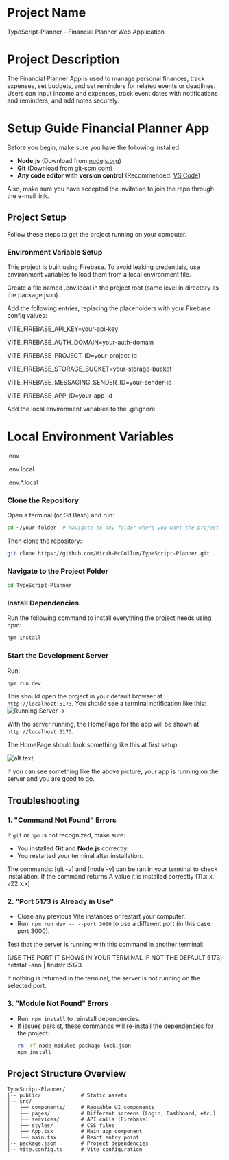 # Project Name
TypeScript-Planner - Financial Planner Web Application

# Project Description
The Financial Planner App is used to manage personal finances, track expenses, set budgets, and set reminders for related events or deadlines.
Users can input income and expenses, track event dates with notifications and reminders, and add notes securely.

# Setup Guide Financial Planner App

Before you begin, make sure you have the following installed:

- **Node.js** (Download from [nodejs.org](https://nodejs.org))
- **Git** (Download from [git-scm.com](https://git-scm.com))
- **Any code editor with version control** (Recommended: [VS Code](https://code.visualstudio.com))

Also, make sure you have accepted the invitation to join the repo through the e-mail link.

## **Project Setup**

Follow these steps to get the project running on your computer.

### **Environment Variable Setup**

This project is built using Firebase. To avoid leaking credentials, use environment variables to load them from a local environment file.

Create a file named .env.local in the project root (same level in directory as the package.json).

Add the following entries, replacing the placeholders with your Firebase config values:

VITE_FIREBASE_API_KEY=your-api-key

VITE_FIREBASE_AUTH_DOMAIN=your-auth-domain

VITE_FIREBASE_PROJECT_ID=your-project-id

VITE_FIREBASE_STORAGE_BUCKET=your-storage-bucket

VITE_FIREBASE_MESSAGING_SENDER_ID=your-sender-id

VITE_FIREBASE_APP_ID=your-app-id

Add the local environment variables to the .gitignore
# Local Environment Variables
.env

.env.local

.env.*.local

### **Clone the Repository**

Open a terminal (or Git Bash) and run:

```bash
cd ~/your-folder  # Navigate to any folder where you want the project
```

Then clone the repository:

```bash
git clone https://github.com/Micah-McCollum/TypeScript-Planner.git
```

### **Navigate to the Project Folder**

```bash
cd TypeScript-Planner
```

### **Install Dependencies**

Run the following command to install everything the project needs using npm:

```bash
npm install
```

### **Start the Development Server**

Run:

```bash
npm run dev
```

This should open the project in your default browser at `http://localhost:5173`.
You should see a terminal notification like this:
![Running Server ->](image.png)


With the server running, the HomePage for the app will be shown at `http://localhost:5173`.

The HomePage should look something like this at first setup:

![alt text](image-1.png)



If you can see something like the above picture, your app is running on the server and you are good to go.

## Troubleshooting

### **1. "Command Not Found" Errors**

If `git` or `npm` is not recognized, make sure:

- You installed **Git** and **Node.js** correctly.
- You restarted your terminal after installation.

The commands: [git -v] and [node -v] can be ran in your terminal to check installation.
If the command returns A value it is installed correctly (11.x.x, v22.x.x)


### **2. "Port 5173 is Already in Use"**

- Close any previous Vite instances or restart your computer.
- Run: `npm run dev -- --port 3000` to use a different port (in this case port 3000).

Test that the server is running with this command in another terminal:

(USE THE PORT IT SHOWS IN YOUR TERMINAL IF NOT THE DEFAULT 5173)
netstat -ano | findstr :5173 

If nothing is returned in the terminal, the server is not running on the selected port. 

### **3. "Module Not Found" Errors**

- Run: `npm install` to reinstall dependencies.
- If issues persist, these commands will re-install the dependencies for the project:
  ```bash
  rm -rf node_modules package-lock.json
  npm install
  ```

##   **Project Structure Overview**

```
TypeScript-Planner/
│-- public/             # Static assets
│-- src/
│   ├── components/     # Reusable UI components
│   ├── pages/          # Different screens (Login, Dashboard, etc.)
│   ├── services/       # API calls (Firebase)
│   ├── styles/         # CSS files
│   ├── App.tsx         # Main app component
│   └── main.tsx        # React entry point
│-- package.json        # Project dependencies
│-- vite.config.ts      # Vite configuration
```


